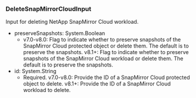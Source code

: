 ### DeleteSnapMirrorCloudInput
Input for deleting NetApp SnapMirror Cloud workload.

- preserveSnapshots: System.Boolean
  - v7.0-v8.0: Flag to indicate whether to preserve snapshots of the SnapMirror Cloud protected object or delete them. The default is to preserve the snapshots.
      v8.1+: Flag to indicate whether to preserve snapshots of the SnapMirror Cloud workload or delete them. The default is to preserve the snapshots.
- id: System.String
  - Required. v7.0-v8.0: Provide the ID of a SnapMirror Cloud protected object to delete.
      v8.1+: Provide the ID of a SnapMirror Cloud workload to delete.
